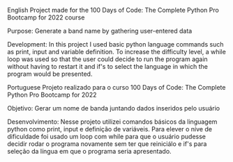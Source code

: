 English
Project made for the 100 Days of Code: The Complete Python Pro Bootcamp for 2022 course

Purpose: Generate a band name by gathering user-entered data

Development:
In this project I used basic python language commands such as print, input and variable definition. To increase the difficulty level, a while loop was used so that the user could decide to run the program again without having to restart it and if's to select the language in which the program would be presented.


Portuguese
Projeto realizado para o curso 100 Days of Code: The Complete Python Pro Bootcamp for 2022

Objetivo: Gerar um nome de banda juntando dados inseridos pelo usuário

Desenvolvimento:
Nesse projeto utilizei comandos básicos da linguagem python como print, input e definição de variáveis. Para elever o níve de dificuldade foi usado um loop com while para que o usuário pudesse decidir rodar o programa novamente sem ter que reiniciálo e if's para seleção da língua em que o programa seria apresentado.